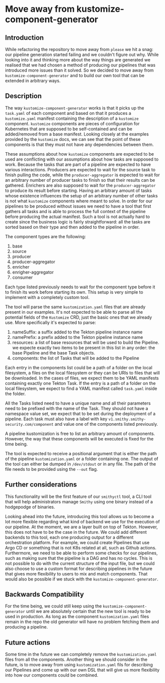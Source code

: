 # Move away from kustomize-component-generator

## Introduction

While refactoring the repository to move away from `please` we hit a snag: our
pipeline generation started failing and we couldn't figure out why. While
looking into it and thinking more about the way things are generated we realised
that we had chosen a method of producing our pipelines that was introduced more
issues than it solved. So we decided to move away from
`kustomize-component-generator` and to build our own tool that can be extended
in arbitrary ways.

## Description

The way `kustomize-component-generator` works is that it picks up the
`task.yaml` of each component and based on that it produces a `kustomize.yaml`
manifest containing the description of a `kustomize` component. `kustomize`
components are pieces of configuration for Kubernetes that are supposed to be
self-contained and can be added/removed from a base manifest. Looking closely at
the examples provided by the `kustomize` docs, we can see that the point of
these components is that they must not have any dependencies between them.

These assumptions about how `kustomize` components are expected to be used are
conflicting with our assumptions about how tasks are supposed to work. Because
the tasks that are part of a pipeline are expected to have various interactions.
Producers are expected to wait for the source task to finish pulling the code,
while the `producer-aggregator` is expected to wait for an  arbitrary number of
producer tasks to finish so that their results can be gathered. Enrichers are
also supposed to wait for the `producer-aggregator` to produce its result before
starting. Having an arbitrary amount of tasks whose existence influences the
setup of an arbitrary number of other tasks is not what `kustomize` components
where meant to solve. In order for our pipelines to be produced without
issues we need to have a tool that first gathers all tasks and is able to
process the full context of the pipeline before producing the actual manifest.
Such a tool is not actually hard to create since the business logic is fairly
straightforward: all the tasks are sorted based on their type and then added to
the pipeline in order.

The component types are the following:

1. base
2. source
3. producer
4. producer-aggregator
5. enricher
6. enrigher-aggregator
7. consumer

Each type listed previously needs to wait for the component type before it to
finish its work before starting its own. This setup is very simple to implement
with a completely custom tool.

The tool will parse the same `kustomization.yaml` files that are already present
in our examples. It's not expected to be able to parse all the potential fields
of the `Kustomize` CRD, just the basic ones that we already use. More
specifically it's expected to parse:

1. nameSuffix: a suffix added to the Tekton pipeline instance name
2. namePrefix: a prefix added to the Tekton pipeline instance name
3. resources: a list of base resources that will be used to build the Pipeline.
   we expecte exactly two items to be present in this list in any order: the
   base Pipeline and the base Task objects.
4. components: the list of Tasks that will be added to the Pipeline

Each entry in the components list could be a path of a folder on the local
filesystem, a files on the local filesystem or they can be URIs to files that
will be downloaded. In the cases of files, we expect them to be YAML manifests
containing exactly one Tekton Task. If the entry is a path of a folder on the
local filesystem, we expect to find a YAML manifest called `task.yaml` inside
the folder.

All the Tasks listed need to have a unique name and all their parameters need to
be prefixed with the name of the Task. They should not have a namespace value
set, we expect that to be set during the deployment of a pipeline. Each task
must also have a label with key `v1.smithy.smithy-security.com/component` and value one
of the components listed previously.

A pipeline kustomization is free to list an arbitrary amount of components.
However, the way that these components will be executed is fixed for the time
being.

The tool is expected to receive a positional argument that is either the path of
the pipeline `kustomization.yaml` or a folder containing one. The output of the
tool can either be dumped in `/dev/stdout` or in any file. The path of the file
needs to be provided using the `--out` flag.

## Further considerations

This functionality will be the first feature of our `smithyctl` tool, a CLI tool
that will help administrators manage `Smithy` using one binary instead of a
hodgepodge of binaries.

Looking ahead into the future, introducing this tool allows us to become a lot
more flexible regarding what kind of backend we use for the execution of our
pipeline. At the moment, we are a layer built on top of Tekton. However, this
does not have to be the case in the future. We could add different backends to
this tool, each one producing output for a different orchestration platform. For
example, we could create Pipelines that use Argo CD or something that is not K8s
related at all, such as Github actions. Furthermore, we need to be able to
perform some checks for our pipelines, such as making sure that the pipeline is
a DAG and has no cycles. This is not possible to do with the current structure
of the input file, but we could also choose to use a custom format for
describing pipelines in the future that gives more flexibility to users to mix
and match components. That would also be possible if we stuck with the
`kustomize-component-generator`.

## Backwards Compatibility

For the time being, we could still keep using the
`kustomize-component-generator` until we are absolutely certain that the new
tool is ready to be used in production. As long as the component
`kustomization.yaml` files remain in the repo the old generator will have no
problem fetching them and producing a pipeline.

## Future actions

Some time in the future we can completely remove the `kustomization.yaml` files
from all the components. Another thing we should consider in the future, is to
move away from using `kustomization.yaml` fils for describing our Pipelines and
come up with our own DSL that will give us more flexibility into how our
components could be combined.
